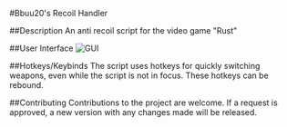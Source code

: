 ﻿#Bbuu20's Recoil Handler

##Description
An anti recoil script for the video game "Rust"

##User Interface
![GUI](https://i.imgur.com/PmOdfav.png)

##Hotkeys/Keybinds
The script uses hotkeys for quickly switching weapons, even while the script is not in focus. These hotkeys can be rebound.

##Contributing
Contributions to the project are welcome. If a request is approved, a new version with any changes made will be released.